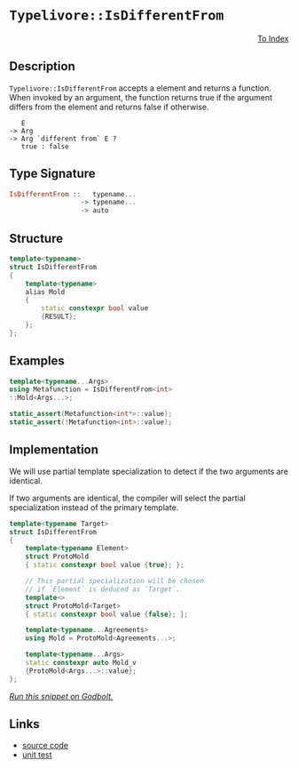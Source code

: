 <!-- Copyright 2024 Feng Mofan
SPDX-License-Identifier: Apache-2.0 -->

# `Typelivore::IsDifferentFrom`

<p style='text-align: right;'><a href="../../../facilities/metafunctions.md#typelivore-is-different-from">To Index</a></p>

## Description

`Typelivore::IsDifferentFrom` accepts a element and returns a function.
When invoked by an argument, the function returns true if the argument differs from the element and returns false if otherwise.

<pre><code>   E
-> Arg
-> Arg `different from` E ?
   true : false</code></pre>

## Type Signature

```Haskell
IsDifferentFrom ::   typename...
                  -> typename...
                  -> auto
```

## Structure

```C++
template<typename>
struct IsDifferentFrom
{
    template<typename>
    alias Mold
    {
        static constexpr bool value
        {RESULT};
    };
};
```

## Examples

```C++
template<typename...Args>
using Metafunction = IsDifferentFrom<int>
::Mold<Args...>;

static_assert(Metafunction<int*>::value);
static_assert(!Metafunction<int>::value);
```

## Implementation

We will use partial template specialization to detect if the two arguments are identical.

If two arguments are identical, the compiler will select the partial specialization instead of the primary template.

```C++
template<typename Target>
struct IsDifferentFrom
{
    template<typename Element>
    struct ProtoMold
    { static constexpr bool value {true}; };

    // This partial specialization will be chosen
    // if `Element` is deduced as `Target`.
    template<>
    struct ProtoMold<Target>
    { static constexpr bool value {false}; };

    template<typename...Agreements>
    using Mold = ProtoMold<Agreements...>;

    template<typename...Args>
    static constexpr auto Mold_v 
    {ProtoMold<Args...>::value};
};
```

[*Run this snippet on Godbolt.*](https://godbolt.org/#z:OYLghAFBqd5QCxAYwPYBMCmBRdBLAF1QCcAaPECAMzwBtMA7AQwFtMQByARg9KtQYEAysib0QXACx8BBAKoBnTAAUAHpwAMvAFYTStJg1DIApACYAQuYukl9ZATwDKjdAGFUtAK4sGIAMykrgAyeAyYAHI%2BAEaYxCBmZqQADqgKhE4MHt6%2BASlpGQKh4VEssfGJtpj2jgJCBEzEBNk%2BfoF2mA6Z9Y0ExZExcQlJCg1NLbntY31hA2VDiQCUtqhexMjsHOb%2BYcjeWADUJv5uBACeyZgA%2BgTETIQKx9gmGgCCL68EmCzJBl/HpwujFYmAOABVGsBMAQnh9RsQvA4DgBJBQAETwVCocUYBAAYsRUCwPiYAOxWN4HKkHL4/P6YAHnS7MNgHbD0NiCWGU6nwxEEA7KQlEACynnQH2pR3JB1GTEcyAOaAYo0wqmSxAO0VQngOADcxF5QWSLLcjWS0ccLNLLf4Ke8eVSAPRO8EIPAKA7JXp4MSyy7IX20PAAL3lmQOAHc6LQtaDkAg0oxJdSXQdMUcAGwadnfXEmbPpz1YdCIzDoA5MT0FjQQ4hQmHZgB0KaptN%2B8oZJ25rylfKRQtQovFALrDZ7UpNsoaCqVAlV6s12t1Bu8xvJVDESgtVptVpJjpp3w7/xOTOBbCbV9ewGImDzgke/meh686SMBzFtArxzRguFqBfhKJw3neD4EAoV4ts%2B%2B5vK2R50p2jJAiymBQa89ZPi%2Bva8jOeCKsqC4apWXhEJ%2B4pXHqRyHiag7Dt%2BAIYcAkFXk8IAgKu5qkra9o7naB6vE6ABUImiWJTofMJIlgtgQhgqJElvFJYniQJ7b0shzIguhmE9m%2BYTAJ%2B0JMFQXgMF0AhHP4f6ohiWI4oIBJEgCYQwjBbzsUBjGYVBsL8XBbxygqVxVkoTQQCKxmmeZtQMC5ghCWxHGGpgiywa8QX4SFChhQQEBgGAkUNNFFlxScrlJZxqVWhwyy0JwACsvB%2BBwWikKgnBuNY1iyqs6zGmY/g8KQBCaLVywANYgA1khNhokhcKS/gaA1GhmJmmZmAAHFt%2BicJIvAsBIGgaKQLVtR1HC8AoICnaNrW1aQcCwDAiAgKsBDJKR5CUGgPx0HEEQgpwqhbZmAC0maSAcwDIIqUhNmYvDloQJB4Ogej8IIIhiOwUgyIIigqOoD2kLoXCkJGdzJJwPB1Y1zVje1nAAPKkV9AqoFQBygxDUMw3DBwI2YBwQB4/30Jq2xcIsvD3VoywQEgf3JADZAUBAKtqyAwBSEkNC0F8xA3RA0RM9EYSNGctO8BbzDEGcLPRNonT3cNf2cgQLMMLQ1uk1g0ReMAbhiLQN3cLwWAsIYwDiP7eB3l0eqYOHbVqp0pGbMNrnVEzwbRHcDseFgTO3HgR0R6QyfENqShot8MfBkYY3LFQBjMQAangmCRizzI2wTwiiOI%2BNY/IShqEz5P6DHKDdZY%2Bh4NEN2QMsqDJLF4fg6MwFoqYljWGYF3V8Q6Mp/AywdKVLgMO4nitHoISzKU5R6Kk6SxRMfgU%2B/hQMP0L8hgUyvrFHo4x765GAdUV23RpgAMGPEYB0wv56DlE0eB8xEGXz6hsCQ9MOBNTOkzS6PMwaQ2hrDeGs0RYQFwKjKWg0ZZyxbssBAmAmBYHiBASaIBJD%2BCbAATn8KSSQ80zCSGzCtTMAi9ocAOqQI6Q0myZi4JmLaAitqqJmlwBqQjMxENJpda6t0Rotyeq9JW712bfQ1lrSWQM2CcEaCwPUpJwZMCVAYD8XABFNi4HNZG%2BAiCnwxhTMeOMR7SDHkTSepNdBJCpkwGmEd8GEPOrwS6bNPqkQOFzSsxAXFuI8XsGOQtfH%2BI0KLcWqtJZHEGmYWWpiHqK2VkSGpcQfqazadrZxrjwYlKMD4rgp0DZGxNmbUmdsrYDymQ7J2LsHADw9rib2vsmYByDiHWgYcB5R0bpsNq%2BBE6OGTqnZGqgM5fAHjneqpN86FzOMXA5ctT4V2GtXWumB67RyME3UAzS%2BDtwUF3HufdGAD3CcPPGUTZAxJJm1eJM9m77ysAvfOK9uHtQ3pkLeO9fwosPsfOIITz6ryqDUTIN8745G/kEW%2BGDX4/wKJ/CBtLf6xQZUA8lMC6jINZag6BpUwEzBKAg1BfKaXit6JyrBKw1i4JlrItJxDOD5MKe4zxpSfF%2BLmqLOhwS6lDUafLcapA2EcKGJi258jFG%2BPmqSXRpIlqSHEVDCm6TmZXVsCYk1isLFIA%2BhzTpdjAbAw4M4/mLAFB6kVHqbV9JRiBPoejTGsgInQsHnCqeeREnJLpkqxmhjWbWM5tzCN0Mo0xv1PGzsowqndNqdsfwxqzGWJDerX6DahgxuSMkSiPirgJoICFApUM%2BB0DGZQCZbVZl%2B2GrO%2BZrsllEk9qsv2hzMCB2DqHcOw09m/OeaQI5MDTlM3TsgTO1zBC5zuUvB5TzS6vIHh8pM3zG4GTMW3Jgndu6937pXSFuMJAwsJhPeFOg8heOMPPGw6KL5Ys3pwJ0O854H0sEfDJJ8z4YsvoK2KVKUEUyfqKzBb9mWZEI/kD%2BmQZUCopby3olGQGwOlc/MVSDGP8o4%2BgtjpHFUKBwXjVJhaLqqvLQcStsaa1fDrbQoJJBDVMKaQrVh7DOGUHwTahIvj/D%2BAaqtBaJ1dOkjUQY0TXqbp3RYaQKakgGqCIaltdaAjJACKWsIrggRbn%2BBExkzgzDmn4KRmZvzXrfXLGrukZwkggA%3D%3D%3D)

## Links

- [source code](../../../../conceptrodon/typelivore/is_different_from.hpp)
- [unit test](../../../../tests/unit/metafunctions/typelivore/is_different_from.test.hpp)
